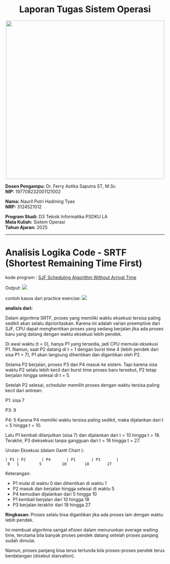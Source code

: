 <div align="center">
  
# Laporan Tugas Sistem Operasi
</div>
<p align="center">
  <img src="https://github.com/Naurilputri/SisOp-2025/blob/main/img/logo.jpg" width="500"/>
</p>

**Dosen Pengampu:** Dr. Ferry Astika Saputra ST, M.Sc  
**NIP:** 197708232001121002  

**Nama:** Nauril Putri Hadining Tyas  
**NRP:** 3124521012  

**Program Studi:** D3 Teknik Informatika PSDKU LA  
**Mata Kuliah:** Sistem Operasi  
**Tahun Ajaran:** 2025  

---

# Analisis Logika Code - SRTF (Shortest Remaining Time First)

kode program : [SJF Scheduling Algorithm Without Arrival Time](https://github.com/ferryastika/Scheduling-Algorithms/blob/master/SRTF%20Scheduling%20Algorithm.c)

Output: 
<img src="https://github.com/Naurilputri/SisOp-2025/blob/main/img/srtf.png">

contoh kasus dari practice exercise:
<img src="https://github.com/Naurilputri/SisOp-2025/blob/main/img/sjf3contoh.png">

**analisis dari:**

Dalam algoritma SRTF, proses yang memiliki waktu eksekusi tersisa paling sedikit akan selalu diprioritaskan. Karena ini adalah varian preemptive dari SJF, CPU dapat menghentikan proses yang sedang berjalan jika ada proses baru yang datang dengan waktu eksekusi lebih pendek.

Di awal waktu (t = 0), hanya P1 yang tersedia, jadi CPU memulai eksekusi P1. Namun, saat P2 datang di t = 1 dengan burst time 4 (lebih pendek dari sisa P1 = 7), P1 akan langsung dihentikan dan digantikan oleh P2.

Selama P2 berjalan, proses P3 dan P4 masuk ke sistem. Tapi karena sisa waktu P2 selalu lebih kecil dari burst time proses baru tersebut, P2 tetap berjalan hingga selesai di t = 5.

Setelah P2 selesai, scheduler memilih proses dengan waktu tersisa paling kecil dari antrean:

P1: sisa 7

P3: 9

P4: 5
Karena P4 memiliki waktu tersisa paling sedikit, maka dijalankan dari t = 5 hingga t = 10.

Lalu P1 kembali dilanjutkan (sisa 7) dan dijalankan dari t = 10 hingga t = 18. Terakhir, P3 dieksekusi tanpa gangguan dari t = 18 hingga t = 27.

Urutan Eksekusi (dalam Gantt Chart ):

```
| P1 | P2       | P4       | P1       | P3       |
 0   1         5         10        18        27
```

Keterangan:
- P1 mulai di waktu 0 dan dihentikan di waktu 1
- P2 masuk dan berjalan hingga selesai di waktu 5
- P4 kemudian dijalankan dari 5 hingga 10
- P1 kembali berjalan dari 10 hingga 18
- P3 berjalan terakhir dari 18 hingga 27


**Ringkasan:**
Proses selalu bisa digantikan jika ada proses lain dengan waktu lebih pendek.

Ini membuat algoritma sangat efisien dalam menurunkan average waiting time, terutama bila banyak proses pendek datang setelah proses panjang sudah dimulai.

Namun, proses panjang bisa terus tertunda bila proses-proses pendek terus berdatangan (disebut starvation).
